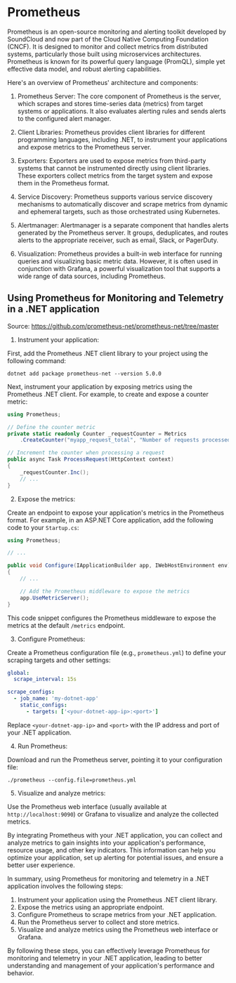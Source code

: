 # Prometheus

Prometheus is an open-source monitoring and alerting toolkit developed by SoundCloud and now part of the Cloud Native Computing Foundation (CNCF). It is designed to monitor and collect metrics from distributed systems, particularly those built using microservices architectures. Prometheus is known for its powerful query language (PromQL), simple yet effective data model, and robust alerting capabilities.

Here's an overview of Prometheus' architecture and components:

1. Prometheus Server: The core component of Prometheus is the server, which scrapes and stores time-series data (metrics) from target systems or applications. It also evaluates alerting rules and sends alerts to the configured alert manager.

2. Client Libraries: Prometheus provides client libraries for different programming languages, including .NET, to instrument your applications and expose metrics to the Prometheus server.

3. Exporters: Exporters are used to expose metrics from third-party systems that cannot be instrumented directly using client libraries. These exporters collect metrics from the target system and expose them in the Prometheus format.

4. Service Discovery: Prometheus supports various service discovery mechanisms to automatically discover and scrape metrics from dynamic and ephemeral targets, such as those orchestrated using Kubernetes.

5. Alertmanager: Alertmanager is a separate component that handles alerts generated by the Prometheus server. It groups, deduplicates, and routes alerts to the appropriate receiver, such as email, Slack, or PagerDuty.

6. Visualization: Prometheus provides a built-in web interface for running queries and visualizing basic metric data. However, it is often used in conjunction with Grafana, a powerful visualization tool that supports a wide range of data sources, including Prometheus.

## Using Prometheus for Monitoring and Telemetry in a .NET application

Source: https://github.com/prometheus-net/prometheus-net/tree/master

1. Instrument your application:

First, add the Prometheus .NET client library to your project using the following command:

```
dotnet add package prometheus-net --version 5.0.0
```

Next, instrument your application by exposing metrics using the Prometheus .NET client. For example, to create and expose a counter metric:

```csharp
using Prometheus;

// Define the counter metric
private static readonly Counter _requestCounter = Metrics
    .CreateCounter("myapp_request_total", "Number of requests processed.");

// Increment the counter when processing a request
public async Task ProcessRequest(HttpContext context)
{
    _requestCounter.Inc();
    // ...
}
```

2. Expose the metrics:

Create an endpoint to expose your application's metrics in the Prometheus format. For example, in an ASP.NET Core application, add the following code to your `Startup.cs`:

```csharp
using Prometheus;

// ...

public void Configure(IApplicationBuilder app, IWebHostEnvironment env)
{
    // ...

    // Add the Prometheus middleware to expose the metrics
    app.UseMetricServer();
}
```

This code snippet configures the Prometheus middleware to expose the metrics at the default `/metrics` endpoint.

3. Configure Prometheus:

Create a Prometheus configuration file (e.g., `prometheus.yml`) to define your scraping targets and other settings:

```yaml
global:
  scrape_interval: 15s

scrape_configs:
  - job_name: 'my-dotnet-app'
    static_configs:
      - targets: ['<your-dotnet-app-ip>:<port>']
```

Replace `<your-dotnet-app-ip>` and `<port>` with the IP address and port of your .NET application.

4. Run Prometheus:

Download and run the Prometheus server, pointing it to your configuration file:

```
./prometheus --config.file=prometheus.yml
```

5. Visualize and analyze metrics:

Use the Prometheus web interface (usually available at `http://localhost:9090`) or Grafana to visualize and analyze the collected metrics.

By integrating Prometheus with your .NET application, you can collect and analyze metrics to gain insights into your application's performance, resource usage, and other key indicators. This information can help you optimize your application, set up alerting for potential issues, and ensure a better user experience.

In summary, using Prometheus for monitoring and telemetry in a .NET application involves the following steps:

1. Instrument your application using the Prometheus .NET client library.
2. Expose the metrics using an appropriate endpoint.
3. Configure Prometheus to scrape metrics from your .NET application.
4. Run the Prometheus server to collect and store metrics.
5. Visualize and analyze metrics using the Prometheus web interface or Grafana.

By following these steps, you can effectively leverage Prometheus for monitoring and telemetry in your .NET application, leading to better understanding and management of your application's performance and behavior.
